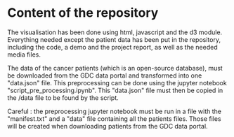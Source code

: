 # Content of the repository

The visualisation has been done using html, javascript and the d3 module. Everything needed except the patient data has been put in the repository, including the code, a demo and the project report, as well as the needed media files.

The data of the cancer patients (which is an open-source database), must be downloaded from the GDC data portal and transformed into one "data.json" file. This preprocessing can be done using the jupyter notebook "script_pre_processing.ipynb". This "data.json" file must then be copied in the /data file to be found by the script. 

Careful : the preprocessing jupyter notebook must be run in a file with the "manifest.txt" and a "data" file containing all the patients files. Those files will be created when downloading patients from the GDC data portal. 
